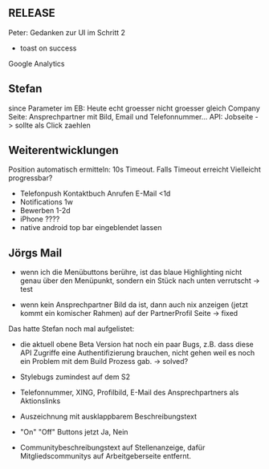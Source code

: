 
## RELEASE
Peter: Gedanken zur UI im Schritt 2
  + toast on success

Google Analytics


## Stefan

since Parameter im EB: Heute echt groesser nicht groesser gleich
Company Seite:
  Ansprechpartner mit Bild, Email und Telefonnummer...
API: Jobseite -> sollte als Click zaehlen


## Weiterentwicklungen
Position automatisch ermitteln:
10s Timeout. Falls Timeout erreicht
Vielleicht progressbar?

* Telefonpush Kontaktbuch Anrufen E-Mail <1d
* Notifications 1w
* Bewerben 1-2d
* iPhone ????
* native android top bar eingeblendet lassen

## Jörgs Mail

* wenn ich die Menübuttons berühre, ist das blaue Highlighting nicht genau
über den Menüpunkt, sondern ein Stück nach unten verrutscht -> test

* wenn kein Ansprechpartner Bild da ist, dann auch nix anzeigen (jetzt kommt
ein komischer Rahmen) auf der PartnerProfil Seite -> fixed

Das hatte Stefan noch mal aufgelistet:
* die aktuell obene Beta Version hat noch ein paar Bugs, z.B. dass diese API
Zugriffe eine Authentifizierung brauchen, nicht gehen weil es noch ein
Problem mit dem Build Prozess gab. -> solved?

* Stylebugs zumindest auf dem S2

* Telefonnummer, XING, Profilbild, E-Mail des Ansprechpartners als
Aktionslinks
* Auszeichnung mit ausklappbarem Beschreibungstext
* "On" "Off" Buttons jetzt Ja, Nein
* Communitybeschreibungstext auf Stellenanzeige, dafür Mitgliedscommunitys
auf Arbeitgeberseite entfernt.

